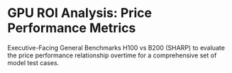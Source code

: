 # GPU ROI Analysis: Price Performance Metrics
Executive-Facing General Benchmarks H100 vs B200 (SHARP) to evaluate the price performance relationship overtime for a comprehensive set of model test cases. 
